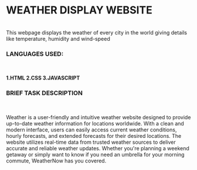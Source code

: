 <h1>WEATHER DISPLAY WEBSITE </h1><br>
This webpage displays the weather of every city in the world giving details like temperature, humidity and wind-speed
<h3>LANGUAGES USED:</h3><br>
<p>
  <strong>
  1.HTML
  2.CSS
  3.JAVASCRIPT
  </strong>
</p>
<h3>BRIEF TASK DESCRIPTION</h3><br>
<p>
  Weather is a user-friendly and intuitive weather website designed to provide up-to-date weather information for locations worldwide. With a clean and modern interface, users can easily access current weather conditions, hourly forecasts, and extended forecasts for their desired locations. The website utilizes real-time data from trusted weather sources to deliver accurate and reliable weather updates. Whether you're planning a weekend getaway or simply want to know if you need an umbrella for your morning commute, WeatherNow has you covered.
</p>


